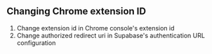 ## Changing Chrome extension ID

1. Change extension id in Chrome console's extension id
2. Change authorized redirect uri in Supabase's authentication URL configuration